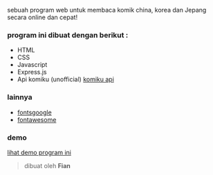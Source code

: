 sebuah program web untuk membaca komik china, korea dan Jepang secara online dan cepat!

### program ini dibuat dengan berikut :

* HTML
* CSS
* Javascript
* Express.js
* Api komiku (unofficial) [komiku api](https://komiku-rest-api.herokuapp.com/latest)

### lainnya

* [fontsgoogle](https://fonts.google.com)
* [fontawesome](https://fontawesome.com)


### demo

[lihat demo program ini](http://my-comics-list.herokuapp.com/)

> dibuat oleh **Fian**

